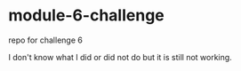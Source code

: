 # module-6-challenge
repo for challenge 6


I don't know what I did or did not do but it is still not working. 